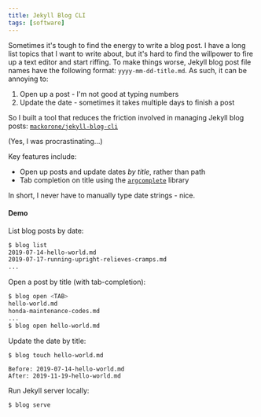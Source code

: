 ```yaml
---
title: Jekyll Blog CLI
tags: [software]
---
```


Sometimes it's tough to find the energy to write a blog post. I have a long list
topics that I want to write about, but it's hard to find the willpower to fire
up a text editor and start riffing. To make things worse, Jekyll blog post file
names have the following format: `yyyy-mm-dd-title.md`. As such, it can be
annoying to:

1. Open up a post - I'm not good at typing numbers
2. Update the date - sometimes it takes multiple days to finish a post

So I built a tool that reduces the friction involved in managing Jekyll blog
posts: [`mackorone/jekyll-blog-cli`](https://github.com/mackorone/jekyll-blog-cli)

(Yes, I was procrastinating...)

Key features include:
- Open up posts and update dates *by title*, rather than path
- Tab completion on title using the
  [`argcomplete`](https://pypi.org/project/argcomplete/) library

In short, I never have to manually type date strings - nice.

#### Demo

List blog posts by date:
```bash
$ blog list
2019-07-14-hello-world.md
2019-07-17-running-upright-relieves-cramps.md
...
```

Open a post by title (with tab-completion):
```bash
$ blog open <TAB>
hello-world.md
honda-maintenance-codes.md
...
$ blog open hello-world.md
```

Update the date by title:
```bash
$ blog touch hello-world.md
```
```
Before: 2019-07-14-hello-world.md
After: 2019-11-19-hello-world.md
```

Run Jekyll server locally:
```bash
$ blog serve
```
